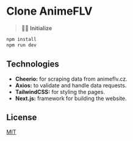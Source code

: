 # Clone AnimeFLV

> 🧑‍🚀 **Initialize**

```sh
npm install
npm run dev
```

## Technologies
- **Cheerio:** for scraping data from animeflv.cz.
- **Axios:** to validate and handle data requests.
- **TailwindCSS:** for styling the pages.
- **Next.js:** framework for building the website.

## License

[MIT](./LICENSE)